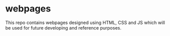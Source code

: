 # webpages

This repo contains webpages designed using HTML, CSS and JS which will be used for future developing and reference purposes.
